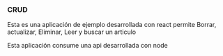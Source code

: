 ### CRUD
Esta es una aplicación de ejemplo desarrollada con react permite Borrar, actualizar, Eliminar, Leer y buscar un articulo

Esta aplicación consume una api desarrollada con node